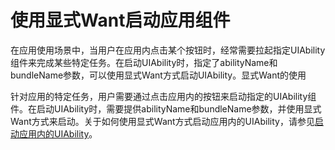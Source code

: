 # 使用显式Want启动应用组件

在应用使用场景中，当用户在应用内点击某个按钮时，经常需要拉起指定UIAbility组件来完成某些特定任务。在启动UIAbility时，指定了abilityName和bundleName参数，可以使用显式Want方式启动UIAbility。显式Want的使用

针对应用的特定任务，用户需要通过点击应用内的按钮来启动指定的UIAbility组件。在启动UIAbility时，需要提供abilityName和bundleName参数，并使用显式Want方式来启动。关于如何使用显式Want方式启动应用内的UIAbility，请参见[启动应用内的UIAbility](uiability-intra-device-interaction.md#启动应用内的uiability)。
